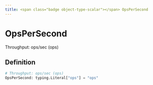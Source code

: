 ```yaml
---
title: <span class="badge object-type-scalar"></span> OpsPerSecond
---
```

# <span class="badge object-type-scalar"></span> OpsPerSecond

Throughput: ops/sec (ops)

## Definition

```python
# Throughput: ops/sec (ops)
OpsPerSecond: typing.Literal["ops"] = "ops"
```
